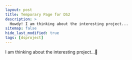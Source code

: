 ```yaml
---
layout: post
title: Temporary Page for DS2
description: >
  Howdy! I am thinking about the interesting project...
sitemap: false
hide_last_modified: true
tags: [dsproject]
---
```


I am thinking about the interesting project...🤔